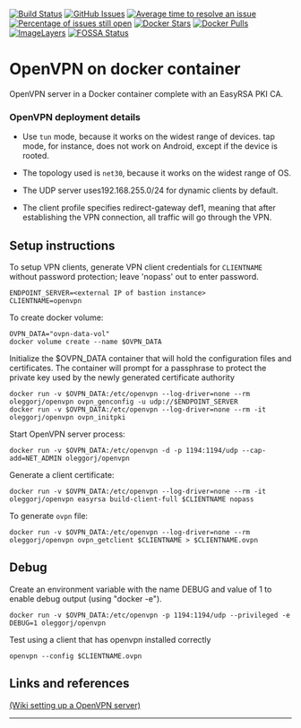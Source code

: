 [![Build Status](https://travis-ci.org/OlegGorj/openvpn-on-docker.svg?branch=master)](https://travis-ci.org/OlegGorj/openvpn-on-docker)
[![GitHub Issues](https://img.shields.io/github/issues/OlegGorJ/openvpn-on-docker.svg)](https://github.com/OlegGorJ/openvpn-on-docker/issues)
[![Average time to resolve an issue](http://isitmaintained.com/badge/resolution/OlegGorJ/openvpn-on-docker.svg)](http://isitmaintained.com/project/OlegGorJ/openvpn-on-docker "Average time to resolve an issue")
[![Percentage of issues still open](http://isitmaintained.com/badge/open/OlegGorJ/openvpn-on-docker.svg)](http://isitmaintained.com/project/OlegGorJ/openvpn-on-docker "Percentage of issues still open")
[![Docker Stars](https://img.shields.io/docker/stars/OlegGorJ/openvpn.svg)](https://hub.docker.com/r/OlegGorJ/openvpn/)
[![Docker Pulls](https://img.shields.io/docker/pulls/OlegGorJ/openvpn.svg)](https://hub.docker.com/r/OlegGorJ/openvpn/)
[![ImageLayers](https://images.microbadger.com/badges/image/OlegGorJ/openvpn.svg)](https://microbadger.com/#/images/OlegGorJ/openvpn)
[![FOSSA Status](https://app.fossa.io/api/projects/git%2Bgithub.com%2FOlegGorj%2Fopenvpn-on-docker.svg?type=shield)](https://app.fossa.io/projects/git%2Bgithub.com%2FOlegGorj%2Fopenvpn-on-docker?ref=badge_shield)

# OpenVPN on docker container

OpenVPN server in a Docker container complete with an EasyRSA PKI CA.

### OpenVPN deployment details

- Use `tun` mode, because it works on the widest range of devices. tap mode, for instance, does not work on Android, except if the device is rooted.

- The topology used is `net30`, because it works on the widest range of OS.

- The UDP server uses192.168.255.0/24 for dynamic clients by default.

- The client profile specifies redirect-gateway def1, meaning that after establishing the VPN connection, all traffic will go through the VPN.



## Setup instructions

To setup VPN clients, generate VPN client credentials for `CLIENTNAME` without password protection; leave 'nopass' out to enter password.

```
ENDPOINT_SERVER=<external IP of bastion instance>
CLIENTNAME=openvpn
```

To create docker volume:

```
OVPN_DATA="ovpn-data-vol"
docker volume create --name $OVPN_DATA
```

Initialize the $OVPN_DATA container that will hold the configuration files and certificates. The container will prompt for a passphrase to protect the private key used by the newly generated certificate authority

```
docker run -v $OVPN_DATA:/etc/openvpn --log-driver=none --rm oleggorj/openvpn ovpn_genconfig -u udp://$ENDPOINT_SERVER
docker run -v $OVPN_DATA:/etc/openvpn --log-driver=none --rm -it oleggorj/openvpn ovpn_initpki
```

Start OpenVPN server process:

```
docker run -v $OVPN_DATA:/etc/openvpn -d -p 1194:1194/udp --cap-add=NET_ADMIN oleggorj/openvpn
```

Generate a client certificate:

```
docker run -v $OVPN_DATA:/etc/openvpn --log-driver=none --rm -it oleggorj/openvpn easyrsa build-client-full $CLIENTNAME nopass
```

To generate `ovpn` file:

```
docker run -v $OVPN_DATA:/etc/openvpn --log-driver=none --rm oleggorj/openvpn ovpn_getclient $CLIENTNAME > $CLIENTNAME.ovpn
```


## Debug

Create an environment variable with the name DEBUG and value of 1 to enable debug output (using "docker -e").

```
docker run -v $OVPN_DATA:/etc/openvpn -p 1194:1194/udp --privileged -e DEBUG=1 oleggorj/openvpn
```

Test using a client that has openvpn installed correctly

```
openvpn --config $CLIENTNAME.ovpn
```


## Links and references

[(Wiki setting up a OpenVPN server)](https://wiki.alpinelinux.org/w/index.php?title=Setting_up_a_OpenVPN_server&redirect=no)


---
